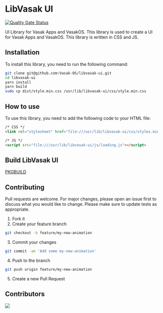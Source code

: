 # LibVasak UI

[![Quality Gate Status](https://sonarcloud.io/api/project_badges/measure?project=Vasak-OS_libvasak-ui&metric=alert_status)](https://sonarcloud.io/summary/new_code?id=Vasak-OS_libvasak-ui)

UI Library for Vasak Apps and VasakOS. This library is used to create a UI for Vasak Apps and VasakOS. This library is written in CSS and JS.

## Installation

To install this library, you need to run the following command:

```bash
git clone git@github.com:Vasak-OS/libvasak-ui.git
cd libvasak-ui
yarn install
yarn build
sudo cp dist/style.min.css /usr/lib/libvasak-ui/css/style.min.css
```


## How to use

To use this library, you need to add the following code to your HTML file:

```html
/* CSS */
<link rel="stylesheet" href="file:///usr/lib/libvasak-ui/css/styles.min.css" />

/* JS */
<script src="file:///usr/lib/libvasak-ui/js/loading.js"></script>
```

## Build LibVasak UI

[PKGBUILD](https://github.com/Vasak-OS/PKGBUILDS/blob/main/libvasak-ui/PKGBUILD)

## Contributing

Pull requests are welcome. For major changes, please open an issue first to discuss what you would like to change. Please make sure to update tests as appropriate.

1. Fork it
2. Create your feature branch

```bash
git checkout -b feature/my-new-animation
```

3. Commit your changes

```bash
git commit -am 'Add some my-new-animation'
```

4. Push to the branch

```bash
git push origin feature/my-new-animation
```

5. Create a new Pull Request

## Contributors

<a href="https://github.com/vasak-os/libvasak-ui/graphs/contributors">
  <img src="https://contrib.rocks/image?repo=vasak-os/libvasak-ui" />
</a>